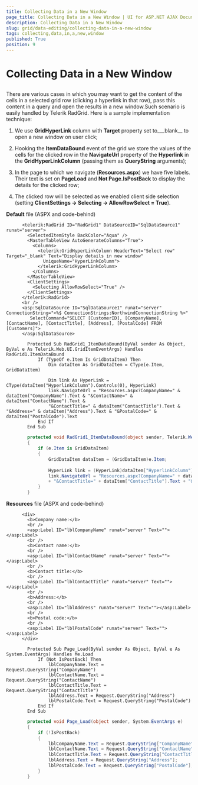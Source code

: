 ```yaml
---
title: Collecting Data in a New Window
page_title: Collecting Data in a New Window | UI for ASP.NET AJAX Documentation
description: Collecting Data in a New Window
slug: grid/data-editing/collecting-data-in-a-new-window
tags: collecting,data,in,a,new,window
published: True
position: 9
---
```


# Collecting Data in a New Window



## 

There are various cases in which you may want to get the content of the cells in a selected grid row (clicking a hyperlink in that row), pass this content in a query and open the results in a new window.Such scenario is easily handled by Telerik RadGrid. Here is a sample implementation technique:

1. We use __GridHyperLink__ column with __Target__ property set to___blank__ to open a new window on user click;

1. Hooking the __ItemDataBound__ event of the grid we store the values of the cells for the clicked row in the __NavigateUrl__ property of the __Hyperlink__ in the __GridHyperLinkColumn__ (passing them as __QueryString__ arguments);

1. In the page to which we navigate (__Resources.aspx__) we have five labels. Their text is set on __PageLoad__ and __Not Page.IsPostBack__ to display the details for the clicked row;

1. The clicked row will be selected as we enabled client side selection (setting __ClientSettings -> Selecting -> AllowRowSelect = True__).

__Default__ file (ASPX and code-behind)



````ASPNET
	  <telerik:RadGrid ID="RadGrid1" DataSourceID="SqlDataSource1" runat="server">
	    <SelectedItemStyle BackColor="Aqua" />
	    <MasterTableView AutoGenerateColumns="True">
	      <Columns>
	        <telerik:GridHyperLinkColumn HeaderText="Select row" Target="_blank" Text="Display details in new window"
	          UniqueName="HyperLinkColumn">
	        </telerik:GridHyperLinkColumn>
	      </Columns>
	    </MasterTableView>
	    <ClientSettings>
	      <Selecting AllowRowSelect="True" />
	    </ClientSettings>
	  </telerik:RadGrid>
	  <br />
	  <asp:SqlDataSource ID="SqlDataSource1" runat="server" ConnectionString="<%$ ConnectionStrings:NorthwindConnectionString %>"
	     SelectCommand="SELECT [CustomerID], [CompanyName], [ContactName], [ContactTitle], [Address], [PostalCode] FROM [Customers]">
	  </asp:SqlDataSource>
````
````VB.NET
	    Protected Sub RadGrid1_ItemDataBound(ByVal sender As Object, ByVal e As Telerik.Web.UI.GridItemEventArgs) Handles RadGrid1.ItemDataBound
	        If (TypeOf e.Item Is GridDataItem) Then
	            Dim dataItem As GridDataItem = CType(e.Item, GridDataItem)
	
	            Dim link As HyperLink = CType(dataItem("HyperlinkColumn").Controls(0), HyperLink)
	            link.NavigateUrl = "Resources.aspx?CompanyName=" & dataItem("CompanyName").Text & "&ContactName=" & dataItem("ContactName").Text &
	            "&ContactTitle=" & dataItem("ContactTitle").Text & "&Address=" & dataItem("Address").Text & "&PostalCode=" & dataItem("PostalCode").Text
	        End If
	    End Sub
````
````C#
	    protected void RadGrid1_ItemDataBound(object sender, Telerik.Web.UI.GridItemEventArgs e)
	    {
	        if (e.Item is GridDataItem)
	        {
	            GridDataItem dataItem = (GridDataItem)e.Item;
	
	            HyperLink link = (HyperLink)dataItem["HyperlinkColumn"].Controls[0];
	            link.NavigateUrl = "Resources.aspx?CompanyName=" + dataItem["CompanyName"].Text + "&ContactName=" + dataItem["ContactName"].Text
	            + "&ContactTitle=" + dataItem["ContactTitle"].Text + "&Address=" + dataItem["Address"].Text + "&PostalCode=" + dataItem["PostalCode"].Text;
	        }
	    }
````


__Resources__ file (ASPX and code-behind)



````ASPNET
	  <div>
	    <b>Company name:</b>
	    <br />
	    <asp:Label ID="lblCompanyName" runat="server" Text=""></asp:Label>
	    <br />
	    <b>Contact name:</b>
	    <br />
	    <asp:Label ID="lblContactName" runat="server" Text=""></asp:Label>
	    <br />
	    <b>Contact title:</b>
	    <br />
	    <asp:Label ID="lblContactTitle" runat="server" Text=""></asp:Label>
	    <br />
	    <b>Address:</b>
	    <br />
	    <asp:Label ID="lblAddress" runat="server" Text=""></asp:Label>
	    <br />
	    <b>Postal code:</b>
	    <br />
	    <asp:Label ID="lblPostalCode" runat="server" Text=""></asp:Label>
	  </div>
````
````VB.NET
	    Protected Sub Page_Load(ByVal sender As Object, ByVal e As System.EventArgs) Handles Me.Load
	        If (Not IsPostBack) Then
	            lblCompanyName.Text = Request.QueryString("CompanyName")
	            lblContactName.Text = Request.QueryString("ContactName")
	            lblContactTitle.Text = Request.QueryString("ContactTitle")
	            lblAddress.Text = Request.QueryString("Address")
	            lblPostalCode.Text = Request.QueryString("PostalCode")
	        End If
	    End Sub
````
````C#
	    protected void Page_Load(object sender, System.EventArgs e)
	    {
	        if (!IsPostBack)
	        {
	            lblCompanyName.Text = Request.QueryString["CompanyName"];
	            lblContactName.Text = Request.QueryString["ContactName"];
	            lblContactTitle.Text = Request.QueryString["ContactTitle"];
	            lblAddress.Text = Request.QueryString["Address"];
	            lblPostalCode.Text = Request.QueryString["PostalCode"];
	        }
	    }
````

